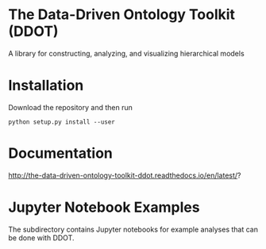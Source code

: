 # The Data-Driven Ontology Toolkit (DDOT)
A library for constructing, analyzing, and visualizing hierarchical models

# Installation

Download the repository and then run

`python setup.py install --user`

# Documentation

http://the-data-driven-ontology-toolkit-ddot.readthedocs.io/en/latest/?

# Jupyter Notebook Examples

The <examples> subdirectory contains Jupyter notebooks for example analyses that can be done with DDOT.
